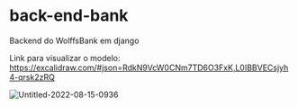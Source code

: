 # back-end-bank
Backend do WolffsBank  em django

Link para visualizar o modelo: https://excalidraw.com/#json=RdkN9VcW0CNm7TD6O3FxK,L0IBBVECsjyh4-qrsk2zRQ


![Untitled-2022-08-15-0936](https://user-images.githubusercontent.com/112044620/197209529-f129d0b1-5fa6-4520-9ffb-70c2a89f5d03.svg)
